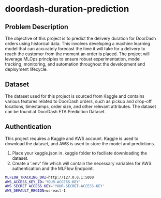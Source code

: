 # doordash-duration-prediction

## Problem Description

The objective of this project is to predict the delivery duration for DoorDash orders using historical data. This involves developing a machine learning model that can accurately forecast the time it will take for a delivery to reach the customer from the moment an order is placed. The project will leverage MLOps principles to ensure robust experimentation, model tracking, monitoring, and automation throughout the development and deployment lifecycle.

## Dataset

The dataset used for this project is sourced from Kaggle and contains various features related to DoorDash orders, such as pickup and drop-off locations, timestamps, order size, and other relevant attributes. The dataset can be found at DoorDash ETA Prediction Dataset.

## Authentication

This project requires a Kaggle and AWS account. Kaggle is used to download the dataset, and AWS is used to store the model and predictions. 

1. Place your kaggle.json in .kaggle folder to faciliate downloading the dataset.
2. Create a '.env' file which will contain the necessary variables for AWS authentication and the MLFlow Endpoint. 

```bash
MLFLOW_TRACKING_URI=http://127.0.0.1:5000
AWS_ACCESS_KEY_ID='YOUR-ACCESS-KEY'
AWS_SECRET_ACCESS_KEY='YOUR-SECRET-ACCESS-KEY'
AWS_DEFAULT_REGION=us-east-1
```